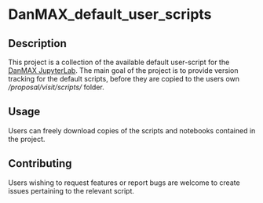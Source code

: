 # DanMAX_default_user_scripts

## Description
This project is a collection of the available default user-script for the [DanMAX JupyterLab](jupyterhub.maxiv.lu.se). The main goal of the project is to provide version tracking for the default scripts, before they are copied to the users own */proposal/visit/scripts/* folder.

## Usage
Users can freely download copies of the scripts and notebooks contained in the project.

## Contributing
Users wishing to request features or report bugs are welcome to create issues pertaining to the relevant script.

